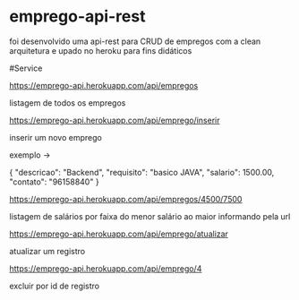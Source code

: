 # emprego-api-rest
foi desenvolvido uma api-rest para CRUD de empregos com a clean arquitetura e upado no heroku para fins didáticos 

#Service

https://emprego-api.herokuapp.com/api/empregos 

listagem de todos os empregos

https://emprego-api.herokuapp.com/api/emprego/inserir

inserir um novo emprego

exemplo -> 	

{
    "descricao": "Backend",
    "requisito": "basico JAVA",
    "salario": 1500.00,
    "contato": "96158840"
}

https://emprego-api.herokuapp.com/api/empregos/4500/7500

listagem de salários por faixa do menor salário ao maior informando pela url

https://emprego-api.herokuapp.com/api/emprego/atualizar

atualizar um registro 

https://emprego-api.herokuapp.com/api/emprego/4

excluir por id de registro
